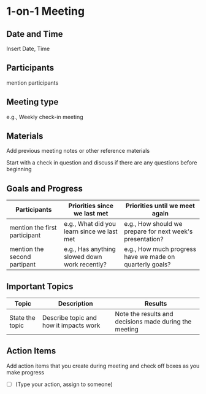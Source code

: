 # 1-on-1 Meeting

## Date and Time
Insert Date, Time

## Participants
mention participants

## Meeting type
e.g., Weekly check-in meeting

## Materials
Add previous meeting notes or other reference materials

Start with a check in question and discuss if there are any questions before beginning

## Goals and Progress

| Participants | Priorities since we last met | Priorities until we meet again |
|-------------|-----------------------------|-----------------------------|
| mention the first participant | e.g., What did you learn since we last met | e.g., How should we prepare for next week's presentation? |
| mention the second partipant | e.g., Has anything slowed down work recently? | e.g., How much progress have we made on quarterly goals? |

## Important Topics

| Topic | Description | Results |
|-------|------------|---------|
| State the topic | Describe topic and how it impacts work | Note the results and decisions made during the meeting |

## Action Items
Add action items that you create during meeting and check off boxes as you make progress

- [ ] (Type your action, assign to someone)